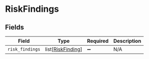 # RiskFindings


## Fields

| Field                                                   | Type                                                    | Required                                                | Description                                             |
| ------------------------------------------------------- | ------------------------------------------------------- | ------------------------------------------------------- | ------------------------------------------------------- |
| `risk_findings`                                         | list[[RiskFinding](../../models/shared/riskfinding.md)] | :heavy_minus_sign:                                      | N/A                                                     |